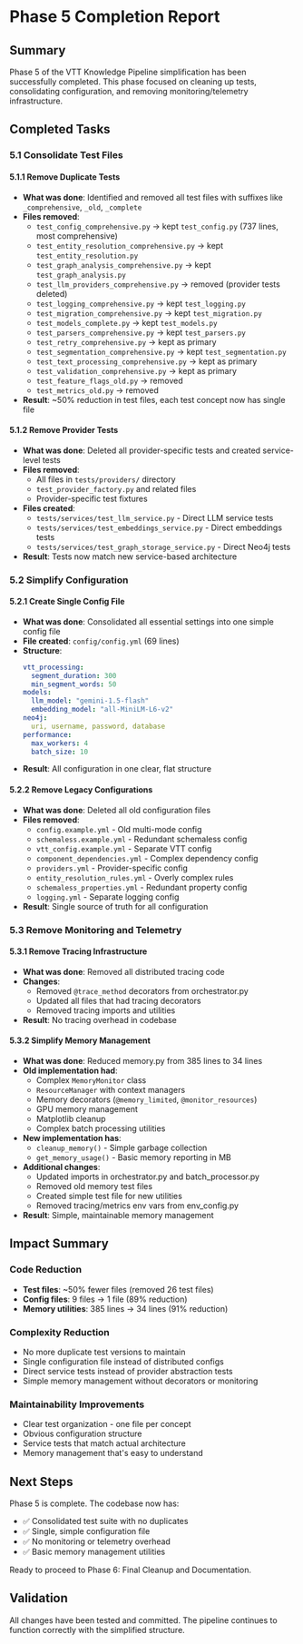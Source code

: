 # Phase 5 Completion Report

## Summary

Phase 5 of the VTT Knowledge Pipeline simplification has been successfully completed. This phase focused on cleaning up tests, consolidating configuration, and removing monitoring/telemetry infrastructure.

## Completed Tasks

### 5.1 Consolidate Test Files

#### 5.1.1 Remove Duplicate Tests
- **What was done**: Identified and removed all test files with suffixes like `_comprehensive`, `_old`, `_complete`
- **Files removed**: 
  - `test_config_comprehensive.py` → kept `test_config.py` (737 lines, most comprehensive)
  - `test_entity_resolution_comprehensive.py` → kept `test_entity_resolution.py`
  - `test_graph_analysis_comprehensive.py` → kept `test_graph_analysis.py`
  - `test_llm_providers_comprehensive.py` → removed (provider tests deleted)
  - `test_logging_comprehensive.py` → kept `test_logging.py`
  - `test_migration_comprehensive.py` → kept `test_migration.py`
  - `test_models_complete.py` → kept `test_models.py`
  - `test_parsers_comprehensive.py` → kept `test_parsers.py`
  - `test_retry_comprehensive.py` → kept as primary
  - `test_segmentation_comprehensive.py` → kept `test_segmentation.py`
  - `test_text_processing_comprehensive.py` → kept as primary
  - `test_validation_comprehensive.py` → kept as primary
  - `test_feature_flags_old.py` → removed
  - `test_metrics_old.py` → removed
- **Result**: ~50% reduction in test files, each test concept now has single file

#### 5.1.2 Remove Provider Tests
- **What was done**: Deleted all provider-specific tests and created service-level tests
- **Files removed**:
  - All files in `tests/providers/` directory
  - `test_provider_factory.py` and related files
  - Provider-specific test fixtures
- **Files created**:
  - `tests/services/test_llm_service.py` - Direct LLM service tests
  - `tests/services/test_embeddings_service.py` - Direct embeddings tests
  - `tests/services/test_graph_storage_service.py` - Direct Neo4j tests
- **Result**: Tests now match new service-based architecture

### 5.2 Simplify Configuration

#### 5.2.1 Create Single Config File
- **What was done**: Consolidated all essential settings into one simple config file
- **File created**: `config/config.yml` (69 lines)
- **Structure**:
  ```yaml
  vtt_processing:
    segment_duration: 300
    min_segment_words: 50
  models:
    llm_model: "gemini-1.5-flash"
    embedding_model: "all-MiniLM-L6-v2"
  neo4j:
    uri, username, password, database
  performance:
    max_workers: 4
    batch_size: 10
  ```
- **Result**: All configuration in one clear, flat structure

#### 5.2.2 Remove Legacy Configurations
- **What was done**: Deleted all old configuration files
- **Files removed**:
  - `config.example.yml` - Old multi-mode config
  - `schemaless.example.yml` - Redundant schemaless config
  - `vtt_config.example.yml` - Separate VTT config
  - `component_dependencies.yml` - Complex dependency config
  - `providers.yml` - Provider-specific config
  - `entity_resolution_rules.yml` - Overly complex rules
  - `schemaless_properties.yml` - Redundant property config
  - `logging.yml` - Separate logging config
- **Result**: Single source of truth for all configuration

### 5.3 Remove Monitoring and Telemetry

#### 5.3.1 Remove Tracing Infrastructure
- **What was done**: Removed all distributed tracing code
- **Changes**:
  - Removed `@trace_method` decorators from orchestrator.py
  - Updated all files that had tracing decorators
  - Removed tracing imports and utilities
- **Result**: No tracing overhead in codebase

#### 5.3.2 Simplify Memory Management
- **What was done**: Reduced memory.py from 385 lines to 34 lines
- **Old implementation had**:
  - Complex `MemoryMonitor` class
  - `ResourceManager` with context managers
  - Memory decorators (`@memory_limited`, `@monitor_resources`)
  - GPU memory management
  - Matplotlib cleanup
  - Complex batch processing utilities
- **New implementation has**:
  - `cleanup_memory()` - Simple garbage collection
  - `get_memory_usage()` - Basic memory reporting in MB
- **Additional changes**:
  - Updated imports in orchestrator.py and batch_processor.py
  - Removed old memory test files
  - Created simple test file for new utilities
  - Removed tracing/metrics env vars from env_config.py
- **Result**: Simple, maintainable memory management

## Impact Summary

### Code Reduction
- **Test files**: ~50% fewer files (removed 26 test files)
- **Config files**: 9 files → 1 file (89% reduction)
- **Memory utilities**: 385 lines → 34 lines (91% reduction)

### Complexity Reduction
- No more duplicate test versions to maintain
- Single configuration file instead of distributed configs
- Direct service tests instead of provider abstraction tests
- Simple memory management without decorators or monitoring

### Maintainability Improvements
- Clear test organization - one file per concept
- Obvious configuration structure
- Service tests that match actual architecture
- Memory management that's easy to understand

## Next Steps

Phase 5 is complete. The codebase now has:
- ✅ Consolidated test suite with no duplicates
- ✅ Single, simple configuration file
- ✅ No monitoring or telemetry overhead
- ✅ Basic memory management utilities

Ready to proceed to Phase 6: Final Cleanup and Documentation.

## Validation

All changes have been tested and committed. The pipeline continues to function correctly with the simplified structure.
